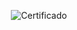 <div align="center">

  ![Certificado](https://user-images.githubusercontent.com/86432393/218288793-ebcff8a2-0244-40fb-ba82-4083ae4a0277.png)

</div>
